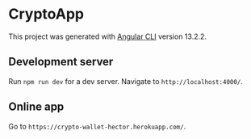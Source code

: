 # CryptoApp

This project was generated with [Angular CLI](https://github.com/angular/angular-cli) version 13.2.2.

## Development server

Run `npm run dev` for a dev server. Navigate to `http://localhost:4000/`.

## Online app

Go to `https://crypto-wallet-hector.herokuapp.com/`.